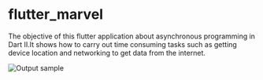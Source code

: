 # flutter_marvel
The objective of this flutter application about asynchronous programming in Dart II.It shows how to carry out time consuming tasks such as getting device location and networking to get data from the internet. 


![Output sample](flutter_marvel.gif)
